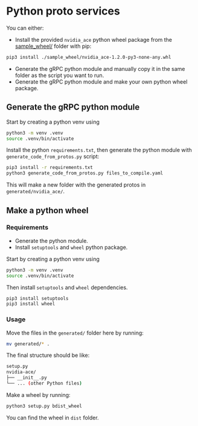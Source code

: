 # Python proto services

You can either:

* Install the provided `nvidia_ace` python wheel package from the
[sample_wheel/](./sample_wheel/) folder with pip:

```bash
pip3 install ./sample_wheel/nvidia_ace-1.2.0-py3-none-any.whl
```

* Generate the gRPC python module and manually copy it in the same folder as the
script you want to run.
* Generate the gRPC python module and make your own python wheel package.

## Generate the gRPC python module

Start by creating a python venv using

```bash
python3 -m venv .venv
source .venv/bin/activate
```

Install the python `requirements.txt`, then generate the python module with
`generate_code_from_protos.py` script:

```bash
pip3 install -r requirements.txt
python3 generate_code_from_protos.py files_to_compile.yaml
```

This will make a new folder with the generated protos in
`generated/nvidia_ace/`.

## Make a python wheel

### Requirements

* Generate the python module.
* Install `setuptools` and `wheel` python package.

Start by creating a python venv using

```bash
python3 -m venv .venv
source .venv/bin/activate
```

Then install `setuptools` and `wheel` dependencies.

```bash
pip3 install setuptools
pip3 install wheel
```

### Usage

Move the files in the `generated/` folder here by running:

```bash
mv generated/* .
```

The final structure should be like:

```bash
setup.py
nvidia-ace/
├── __init__.py
└── ... (other Python files)
```

Make a wheel by running:

```bash
python3 setup.py bdist_wheel
```

You can find the wheel in `dist` folder.

